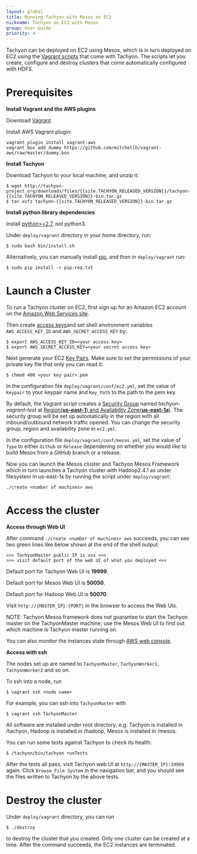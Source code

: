 ```yaml
---
layout: global
title: Running Tachyon with Mesos on EC2
nickname: Tachyon on EC2 with Mesos
group: User Guide
priority: 4
---
```


Tachyon can be deployed on EC2 using Mesos, which is in turn deployed on EC2 using the
[Vagrant scripts](https://github.com/amplab/tachyon/tree/master/deploy/vagrant) that come with
Tachyon. The scripts let you create, configure and destroy clusters that come automatically
configured with HDFS.

# Prerequisites

**Install Vagrant and the AWS plugins**

Download [Vagrant](https://www.vagrantup.com/downloads.html)

Install AWS Vagrant plugin:

    vagrant plugin install vagrant-aws
    vagrant box add dummy https://github.com/mitchellh/vagrant-aws/raw/master/dummy.box

**Install Tachyon**

Download Tachyon to your local machine, and unzip it:

    $ wget http://tachyon-project.org/downloads/files/{{site.TACHYON_RELEASED_VERSION}}/tachyon-{{site.TACHYON_RELEASED_VERSION}}-bin.tar.gz
    $ tar xvfz tachyon-{{site.TACHYON_RELEASED_VERSION}}-bin.tar.gz

**Install python library dependencies**

Install [python>=2.7](https://www.python.org/), not python3.

Under `deploy/vagrant` directory in your home directory, run:

    $ sudo bash bin/install.sh

Alternatively, you can manually install [pip](https://pip.pypa.io/en/latest/installing/), and then
in `deploy/vagrant` run:

    $ sudo pip install -r pip-req.txt

# Launch a Cluster

To run a Tachyon cluster on EC2, first sign up for an Amazon EC2 account
on the [Amazon Web Services site](http://aws.amazon.com/).

Then create [access keys](https://aws.amazon.com/developers/access-keys/)and set shell environment
variables `AWS_ACCESS_KEY_ID` and `AWS_SECRET_ACCESS_KEY` by:

    $ export AWS_ACCESS_KEY_ID=<your access key>
    $ export AWS_SECRET_ACCESS_KEY=<your secret access key>

Next generate your EC2
[Key Pairs](http://docs.aws.amazon.com/AWSEC2/latest/UserGuide/ec2-key-pairs.html). Make sure to set
the permissions of your private key file that only you can read it:

    $ chmod 400 <your key pair>.pem

In the configuration file `deploy/vagrant/conf/ec2.yml`, set the value of `Keypair` to your keypair
name and `Key_Path` to the path to the pem key.

By default, the Vagrant script creates a
[Security Group](http://docs.aws.amazon.com/AWSEC2/latest/UserGuide/using-network-security.html)
named *tachyon-vagrant-test* at
[Region(**us-east-1**) and Availability Zone(**us-east-1a**)](http://docs.aws.amazon.com/AWSEC2/latest/UserGuide/using-regions-availability-zones.html).
The security group will be set up automatically in the region with all inbound/outbound network
traffic opened. You can change the security group, region and availability zone in `ec2.yml`.

In the configuration file `deploy/vagrant/conf/mesos.yml`, set the value of `Type` to either
`Github` or `Release` dependening on whether you would like to build Mesos from a GitHub branch or a
release.

Now you can launch the Mesos cluster and Tachyon Mesos Framework which in turn launches a Tachyon
cluster with Hadoop2.4.1 as under filesystem in us-east-1a by running the script under
`deploy/vagrant`:

    ./create <number of machines> aws

# Access the cluster

**Access through Web UI**

After command `./create <number of machines> aws` succeeds, you can see two green lines like below
shown at the end of the shell output:

    >>> TachyonMaster public IP is xxx <<<
    >>> visit default port of the web UI of what you deployed <<<

Default port for Tachyon Web UI is **19999**.

Default port for Mesos Web UI is **50050**.

Default port for Hadoop Web UI is **50070**.

Visit `http://{MASTER_IP}:{PORT}` in the browser to access the Web UIs.

NOTE: Tachyon Mesos framework does not guarantee to start the Tachyon master on the TachyonMaster
machine; use the Mesos Web UI to find out which machine is Tachyon master running on.

You can also monitor the instances state through [AWS web console](https://console.aws.amazon.com/console/home?region=us-east-1).

**Access with ssh**

The nodes set up are named to `TachyonMaster`, `TachyonWorker1`, `TachyonWorker2` and so on.

To ssh into a node, run

    $ vagrant ssh <node name>

For example, you can ssh into `TachyonMaster` with

    $ vagrant ssh TachyonMaster

All software are installed under root directory, e.g. Tachyon is installed in /tachyon, Hadoop is
installed in /hadoop, Mesos is installed in /mesos.

You can run some tests against Tachyon to check its health:

    $ /tachyon/bin/tachyon runTests

After the tests all pass, visit Tachyon web UI at `http://{MASTER_IP}:19999` again. Click `Browse
File System` in the navigation bar, and you should see the files written to Tachyon by the above
tests.

# Destroy the cluster

Under `deploy/vagrant` directory, you can run

    $ ./destroy

to destroy the cluster that you created. Only one cluster can be created at a time. After the
command succeeds, the EC2 instances are terminated.
